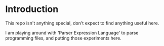 # Introduction

This repo isn't anything special, don't expect to find anything useful here.

I am playing around with 'Parser Expression Language' to parse programming files, and putting those experiments here.
